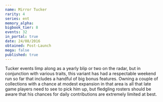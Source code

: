 ```yaml
---
name: Mirror Tucker
rarity: 4
series: ent
memory_alpha:
bigbook_tier: 8
events: 32
in_portal: true
date: 24/08/2016
obtained: Post-Launch
mega: false
published: true
---
```


Tucker events limp along as a yearly blip or two on the radar, but in conjunction with various traits, this variant has had a respectable weekend run so far that includes a handful of big bonus features. Owning a couple of collections with a chance at modest expansion in that area is all that late game players need to see to pick him up, but fledgling rosters should be aware that his chances for daily contributions are extremely limited at best.
